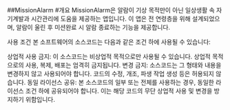 ##MissionAlarm
#개요
MissionAlarm은 알람이 기상 목적만이 아닌 일상생활 속 자기계발과 시간관리에 도움을 제공하는 앱입니다. 이 앱은 전 연령층을 위해 설계되었으며, 알람이 울린 후 미션완료 시 알람 종료하는 기능을 제공합니다.

사용 조건
본 소프트웨어의 소스코드는 다음과 같은 조건 하에 사용될 수 있습니다:

상업적 사용 금지: 이 소스코드는 비상업적 목적으로만 사용될 수 있습니다. 상업적 목적으로의 사용, 복제, 배포는 엄격히 금지됩니다.
변경 금지: 소스코드는 그 형태와 내용을 변경하지 않고 사용되어야 합니다. 코드의 수정, 개조, 파생 작업 생성 등은 허용되지 않습니다.
동일 라이선스 공유: 본 소스코드의 일부 또는 전체를 사용하는 경우, 동일한 라이선스 조건 하에 공유되어야 합니다. 이는 해당 코드의 무단 상업적 사용 및 변경을 방지하기 위함입니다.
